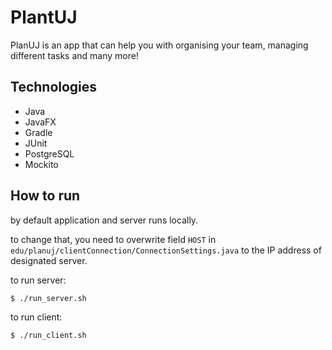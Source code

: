 # PlantUJ

PlanUJ is an app that can help you with organising your team,
managing different tasks and many more!

## Technologies
 - Java
 - JavaFX
 - Gradle
 - JUnit
 - PostgreSQL
 - Mockito

## How to run
by default application and server runs locally.

to change that, you need to overwrite field `HOST` in `edu/planuj/clientConnection/ConnectionSettings.java` to the IP address of designated server.

to run server:
```
$ ./run_server.sh
```
to run client:
```
$ ./run_client.sh
```
